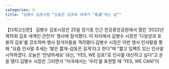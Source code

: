 ```yaml
---
categories: b
title: "김병수 김포시장 “오늘은 김포와 세계가 ‘통通’하는 날”"
---
```

【더최고신문】 김병수 김포시장은 25일 장기동 인근 한강중앙공원에서 열린 ‘2022년 제15회 김포 세계인 큰잔치’ 행사에 참석했다. 이 자리에서 김병수 시장은 ‘다양성과 포용의 김포’를 강조하며 행사 참석자들을 격려했다.김병수 시장은 이번 행사 인사말을 통해 “요즘 인사말 추세는 ‘말은 짧게-감동은 길게’라고 한다”며 “짧고 임팩트 있는 인사말 시작하겠다. 오늘은 ‘안녕하세요’ 대신, ‘YES, WE 김포!’로 인사를 대신하고 싶다”고 운을 뗐다.김병수 시장은 그러면서 “미국에서는 ‘우리’를 표현할 때 ‘YES, WE CAN!’이